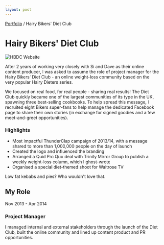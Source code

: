 ```yaml
---
layout: post
---
```


<span class="breadcrumbs">[Portfolio](../pages/portfolio) / Hairy Bikers' Diet Club</span>

# Hairy Bikers' Diet Club
![HBDC Website](https://johnhaynesportfolio.s3.eu-west-2.amazonaws.com/website.jpeg)

After 2 years of working very closely with Si and Dave as their online content producer, I was asked to assume the role of project manager for the Hairy Bikers' Diet Club - an online weight-loss community based on the very popular Hairy Dieters series. 

We focused on real food, for real people - sharing real results! The Diet Club quickly became one of the largest communities of its type in the UK, spawning three best-selling cookbooks. To help spread this message, I recruited eight Bikers super-fans to help manage the dedicated Facebook page to share their own stories (in exchange for signed goodies and a few meet-and-greet opportunities).

### Highlights
* Most impactful ThunderClap campaign of 2013/14, with a message shared to more than 1,000,000 people on the day of launch
* Created the logo and influenced the branding
* Arranged a Quid Pro Quo deal with Trinity Mirror Group to publish a weekly weight-loss column, which I ghost-wrote
* Organised a special diet-themed shoot for Waitrose TV

Low fat kebabs and pies? Who wouldn't love that.

## My Role 
Nov 2013 - Apr 2014

### Project Manager
I managed internal and external stakeholders through the launch of the Diet Club, built the online community and lined up content product and PR opportunities. 